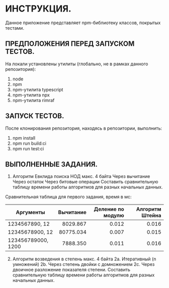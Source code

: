 # ИНСТРУКЦИЯ.
Данное приложение представляет npm-библиотеку классов, покрытых тестами.

## ПРЕДПОЛОЖЕНИЯ ПЕРЕД ЗАПУСКОМ ТЕСТОВ.
На локали установлены утилиты (глобально, не в рамках данного репозитория):
1. node 
2. npm
3. npm-утилита typescript
4. npm-утилита npx
5. npm-утилита rimraf

## ЗАПУСК ТЕСТОВ.
После клонирования репозитория, находясь в репозитории, выполнить:
1. npm install
2. npm run build:ci
3. npm run test:ci

## ВЫПОЛНЕННЫЕ ЗАДАНИЯ.
1. Алгоритм Евклида поиска НОД макс. 4 байта
    Через вычитание
    Через остаток
    Через битовые операции
    Составить сравнительную таблицу времени работы алгоритмов для разных начальных данных.

Сравнительная таблица для первого задания, время в мс:

Аргументы|Вычитание|Деление по модулю|Алгоритм Штейна|
---|---:|---:|---:|
1234567890, 12|8029.867|0.012|0.016
12345678900, 12|80775.034|0.007|0.015
123456789000, 1200|7888.350|0.011|0.016


2. Алгоритм возведения в степень макс. 4 байта
    2а. Итеративный (n умножений)
    2b. Через степень двойки с домножением
    2c. Через двоичное разложение показателя степени.
    Составить сравнительную таблицу времени работы алгоритмов для разных начальных данных.
